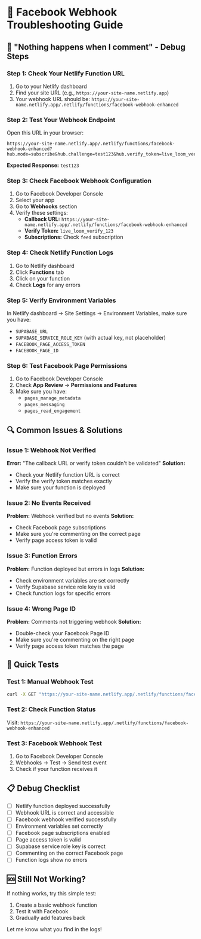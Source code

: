 # 🔧 Facebook Webhook Troubleshooting Guide

## 🚨 "Nothing happens when I comment" - Debug Steps

### Step 1: Check Your Netlify Function URL
1. Go to your Netlify dashboard
2. Find your site URL (e.g., `https://your-site-name.netlify.app`)
3. Your webhook URL should be: `https://your-site-name.netlify.app/.netlify/functions/facebook-webhook-enhanced`

### Step 2: Test Your Webhook Endpoint
Open this URL in your browser:
```
https://your-site-name.netlify.app/.netlify/functions/facebook-webhook-enhanced?hub.mode=subscribe&hub.challenge=test123&hub.verify_token=live_loom_verify_123
```

**Expected Response:** `test123`

### Step 3: Check Facebook Webhook Configuration
1. Go to Facebook Developer Console
2. Select your app
3. Go to **Webhooks** section
4. Verify these settings:
   - **Callback URL:** `https://your-site-name.netlify.app/.netlify/functions/facebook-webhook-enhanced`
   - **Verify Token:** `live_loom_verify_123`
   - **Subscriptions:** Check `feed` subscription

### Step 4: Check Netlify Function Logs
1. Go to Netlify dashboard
2. Click **Functions** tab
3. Click on your function
4. Check **Logs** for any errors

### Step 5: Verify Environment Variables
In Netlify dashboard → Site Settings → Environment Variables, make sure you have:
- `SUPABASE_URL`
- `SUPABASE_SERVICE_ROLE_KEY` (with actual key, not placeholder)
- `FACEBOOK_PAGE_ACCESS_TOKEN`
- `FACEBOOK_PAGE_ID`

### Step 6: Test Facebook Page Permissions
1. Go to Facebook Developer Console
2. Check **App Review** → **Permissions and Features**
3. Make sure you have:
   - `pages_manage_metadata`
   - `pages_messaging`
   - `pages_read_engagement`

## 🔍 Common Issues & Solutions

### Issue 1: Webhook Not Verified
**Error:** "The callback URL or verify token couldn't be validated"
**Solution:** 
- Check your Netlify function URL is correct
- Verify the verify token matches exactly
- Make sure your function is deployed

### Issue 2: No Events Received
**Problem:** Webhook verified but no events
**Solution:**
- Check Facebook page subscriptions
- Make sure you're commenting on the correct page
- Verify page access token is valid

### Issue 3: Function Errors
**Problem:** Function deployed but errors in logs
**Solution:**
- Check environment variables are set correctly
- Verify Supabase service role key is valid
- Check function logs for specific errors

### Issue 4: Wrong Page ID
**Problem:** Comments not triggering webhook
**Solution:**
- Double-check your Facebook Page ID
- Make sure you're commenting on the right page
- Verify page access token matches the page

## 🧪 Quick Tests

### Test 1: Manual Webhook Test
```bash
curl -X GET "https://your-site-name.netlify.app/.netlify/functions/facebook-webhook-enhanced?hub.mode=subscribe&hub.challenge=test123&hub.verify_token=live_loom_verify_123"
```

### Test 2: Check Function Status
Visit: `https://your-site-name.netlify.app/.netlify/functions/facebook-webhook-enhanced`

### Test 3: Facebook Webhook Test
1. Go to Facebook Developer Console
2. Webhooks → Test → Send test event
3. Check if your function receives it

## 📋 Debug Checklist

- [ ] Netlify function deployed successfully
- [ ] Webhook URL is correct and accessible
- [ ] Facebook webhook verified successfully
- [ ] Environment variables set correctly
- [ ] Facebook page subscriptions enabled
- [ ] Page access token is valid
- [ ] Supabase service role key is correct
- [ ] Commenting on the correct Facebook page
- [ ] Function logs show no errors

## 🆘 Still Not Working?

If nothing works, try this simple test:
1. Create a basic webhook function
2. Test it with Facebook
3. Gradually add features back

Let me know what you find in the logs!
